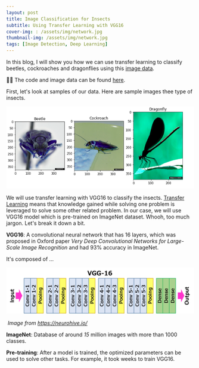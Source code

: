 ```yaml
---
layout: post
title: Image Classification for Insects 
subtitle: Using Transfer Learning with VGG16
cover-img: : /assets/img/network.jpg
thumbnail-img: /assets/img/network.jpg
tags: [Image Detection, Deep Learning]
---
```


In this blog, I will show you how we can use transfer learning to classify beetles, cockroaches and dragonflies using this [image data](https://www.insectimages.org/index.cfm). 

👩‍💻 The code and image data can be found [here](https://github.com/Klalena/BIOS823-Statistical_Programming-for-Big-Data/tree/master/Homework/Insect_classification).

First, let's look at samples of our data. Here are sample images thee type of insects. 

![sample insects](../assets/img/Insect_classification/sample_insects.png)

We will use transfer learning with VGG16 to classify the insects. [Transfer Learning](https://en.wikipedia.org/wiki/Transfer_learning) means that knowledge gained while solving one problem is leveraged to solve some other related problem. In our case, we will use  VGG16 model which is pre-trained on ImageNet dataset. Whooh, too much jargon. Let's break it down a bit. 

**VGG16**: A convolutional neural network that has 16 layers, which was proposed in Oxford paper *Very Deep Convolutional Networks for Large-Scale Image Recognition* and had 93% accuracy in ImageNet. 

It's composed of ...

![vgg16](../assets/img/Insect_classification/vgg16.png)

​																		*Image from https://neurohive.io/*

**ImageNet**: Database of around *15* million images with more than 1000 classes. 

**Pre-training**: After a model is trained, the optimized parameters can be used to solve other tasks. For example, it took weeks to train VGG16. 













